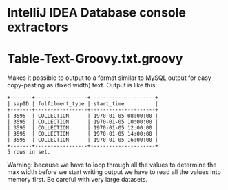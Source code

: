 # IntelliJ IDEA Database console extractors

# Table-Text-Groovy.txt.groovy

Makes it possible to output to a format similar to MySQL output for easy copy-pasting as (fixed width) text. Output is like this:

```
+-------+-----------------+---------------------+
| sapID | fulfilment_type | start_time          |
+-------+-----------------+---------------------+
| 3595  | COLLECTION      | 1970-01-05 08:00:00 |
| 3595  | COLLECTION      | 1970-01-05 10:00:00 |
| 3595  | COLLECTION      | 1970-01-05 12:00:00 |
| 3595  | COLLECTION      | 1970-01-05 14:00:00 |
| 3595  | COLLECTION      | 1970-01-05 16:00:00 |
+-------+-----------------+---------------------+
5 rows in set.
```

Warning: because we have to loop through all the values to determine the max width before we start writing output we have to read all the values into memory first. Be careful with very large datasets.
